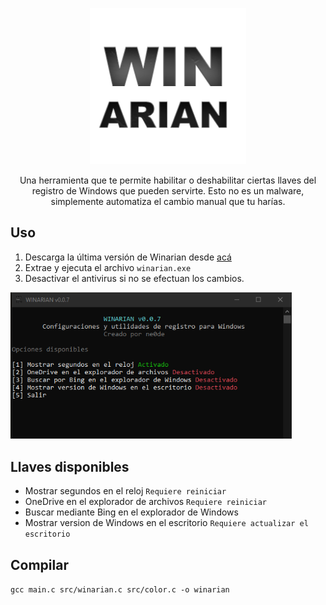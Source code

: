 <p align="center">
<img src="https://github.com/manucabral/winarian/blob/main/images/logo.png?raw=true" width="250" title="example">
</p>
<p align="center">
  Una herramienta que te permite habilitar o deshabilitar ciertas llaves del registro de Windows que pueden servirte.
  Esto no es un malware, simplemente automatiza el cambio manual que tu harías.
</p>

## Uso
1. Descarga la última versión de Winarian desde [acá](https://github.com/manucabral/winarian/releases)
2. Extrae y ejecuta el archivo `winarian.exe`
3. Desactivar el antivirus si no se efectuan los cambios.

<img src="https://github.com/manucabral/winarian/blob/main/images/main.png?raw=true" width="450" title="example">

## Llaves disponibles
- Mostrar segundos en el reloj `Requiere reiniciar`
- OneDrive en el explorador de archivos `Requiere reiniciar`
- Buscar mediante Bing en el explorador de Windows
- Mostrar version de Windows en el escritorio `Requiere actualizar el escritorio`

## Compilar
`gcc main.c src/winarian.c src/color.c -o winarian`
